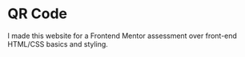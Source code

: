 # QR Code

I made this website for a Frontend Mentor assessment over front-end HTML/CSS basics and styling.
